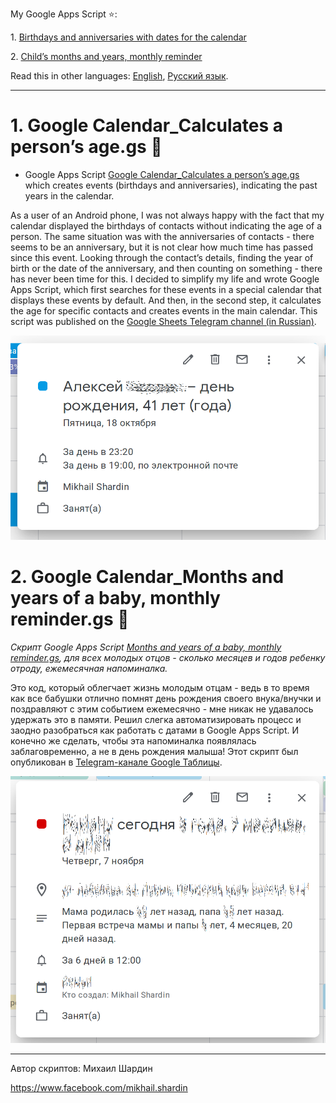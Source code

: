 My Google Apps Script :star::

1\. [Birthdays and anniversaries with dates for the calendar](https://github.com/empenoso/Google-Apps-Script/blob/master/README.md#1-google-calendar_%D1%81alculates-a-persons-agegs-underage)

2\. [Child’s months and years, monthly reminder](https://github.com/empenoso/Google-Apps-Script/blob/master/README.md#2-google-calendar_months-and-years-of-a-baby-monthly-remindergs-baby)

Read this in other languages: [English](README.md), [Русский язык](README.ru.md).

_____________

# 1\. Google Calendar_Сalculates a person’s age.gs :underage:
* Google Apps Script [Google Calendar_Сalculates a person’s age.gs](/Google%20Calendar_%D0%A1alculates%20a%20person%E2%80%99s%20age.gs) which creates events (birthdays and anniversaries), indicating the past years in the calendar.

As a user of an Android phone, I was not always happy with the fact that my calendar displayed the birthdays of contacts without indicating the age of a person. The same situation was with the anniversaries of contacts - there seems to be an anniversary, but it is not clear how much time has passed since this event. Looking through the contact’s details, finding the year of birth or the date of the anniversary, and then counting on something - there has never been time for this. I decided to simplify my life and wrote Google Apps Script, which first searches for these events in a special calendar that displays these events by default. And then, in the second step, it calculates the age for specific contacts and creates events in the main calendar. This script was published on the [Google Sheets Telegram channel (in Russian)](https://t.me/google_sheets/365).

![Событие в календаре](/Google%20Calendar_%D0%A1alculates%20a%20person%E2%80%99s%20age.png)

# 2\. Google Calendar_Months and years of a baby, monthly reminder.gs :baby:
*Скрипт Google Apps Script [Months and years of a baby, monthly reminder.gs](/Google%20Calendar_Months%20and%20years%20of%20a%20baby%2C%20monthly%20reminder.gs), для всех молодых отцов - сколько месяцев и годов ребенку отроду, ежемесячная напоминалка.*

Это код, который облегчает жизнь молодым отцам - ведь в то время как все бабушки отлично помнят день рождения своего внука/внучки и поздравляют с этим событием ежемесячно - мне никак не удавалось удержать это в памяти. Решил слегка автоматизировать процесс и заодно разобраться как работать с датами в Google Apps Script. И конечно же сделать, чтобы эта напоминалка появлялась заблаговременно, а не в день рождения малыша! Этот скрипт был опубликован в [Telegram-канале Google Таблицы](https://t.me/google_sheets/435).

![Событие в календаре](/Google%20Calendar_Months%20and%20years%20of%20a%20baby%2C%20monthly%20reminder.png)
________
Автор скриптов: Михаил Шардин

https://www.facebook.com/mikhail.shardin
